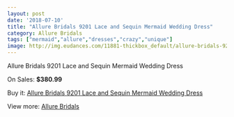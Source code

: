 ```yaml
---
layout: post
date: '2018-07-10'
title: "Allure Bridals 9201 Lace and Sequin Mermaid Wedding Dress"
category: Allure Bridals
tags: ["mermaid","allure","dresses","crazy","unique"]
image: http://img.eudances.com/11881-thickbox_default/allure-bridals-9201-lace-and-sequin-mermaid-wedding-dress.jpg
---
```

Allure Bridals 9201 Lace and Sequin Mermaid Wedding Dress

On Sales: **$380.99**
<a href="https://www.eudances.com/en/allure-bridals/3730-allure-bridals-9201-lace-and-sequin-mermaid-wedding-dress.html"><amp-img layout="responsive" width="600" height="600" src="//img.eudances.com/11881-thickbox_default/allure-bridals-9201-lace-and-sequin-mermaid-wedding-dress.jpg" alt="Allure Bridals 9201 Lace and Sequin Mermaid Wedding Dress 0" /></a>
<a href="https://www.eudances.com/en/allure-bridals/3730-allure-bridals-9201-lace-and-sequin-mermaid-wedding-dress.html"><amp-img layout="responsive" width="600" height="600" src="//img.eudances.com/11885-thickbox_default/allure-bridals-9201-lace-and-sequin-mermaid-wedding-dress.jpg" alt="Allure Bridals 9201 Lace and Sequin Mermaid Wedding Dress 1" /></a>
<a href="https://www.eudances.com/en/allure-bridals/3730-allure-bridals-9201-lace-and-sequin-mermaid-wedding-dress.html"><amp-img layout="responsive" width="600" height="600" src="//img.eudances.com/11884-thickbox_default/allure-bridals-9201-lace-and-sequin-mermaid-wedding-dress.jpg" alt="Allure Bridals 9201 Lace and Sequin Mermaid Wedding Dress 2" /></a>
<a href="https://www.eudances.com/en/allure-bridals/3730-allure-bridals-9201-lace-and-sequin-mermaid-wedding-dress.html"><amp-img layout="responsive" width="600" height="600" src="//img.eudances.com/11883-thickbox_default/allure-bridals-9201-lace-and-sequin-mermaid-wedding-dress.jpg" alt="Allure Bridals 9201 Lace and Sequin Mermaid Wedding Dress 3" /></a>
<a href="https://www.eudances.com/en/allure-bridals/3730-allure-bridals-9201-lace-and-sequin-mermaid-wedding-dress.html"><amp-img layout="responsive" width="600" height="600" src="//img.eudances.com/11882-thickbox_default/allure-bridals-9201-lace-and-sequin-mermaid-wedding-dress.jpg" alt="Allure Bridals 9201 Lace and Sequin Mermaid Wedding Dress 4" /></a>

Buy it: [Allure Bridals 9201 Lace and Sequin Mermaid Wedding Dress](https://www.eudances.com/en/allure-bridals/3730-allure-bridals-9201-lace-and-sequin-mermaid-wedding-dress.html "Allure Bridals 9201 Lace and Sequin Mermaid Wedding Dress")

View more: [Allure Bridals](https://www.eudances.com/en/2-allure-bridals "Allure Bridals")